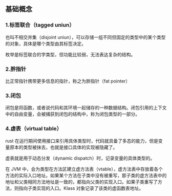 ## 基础概念

### 1.标签联合（tagged uniun）
也叫不相交并集（disjoint uniun），可以存储一组不同但固定的类型中的某个类型的对象，具体是哪个类型由其标签决定。  

枚举是标签联合的字类型，但功能比较弱，无法表达复杂的结构。

### 2.胖指针
比正常指针携带更多信息的指针，称之为胖指针（fat pointer）

### 3.闭包
闭包是将函数，或者说代码和其环境一起储存的一种数据结构。闭包引用的上下文中的自由变量，会被捕获到闭包的结构中，称为闭包类型的一部分。

### 4.虚表（virtual table）
rust 在运行期间使用接口来引用具体类型时，代码就具备了多态的能力，但是变量原本的类型被抹去，也就是接口具体的实现被隐藏了。  

虚表就是用于动态分发（dynamic dispatch）时，记录变量的具体类型的。  

在 JVM 中，会为类型在方法区建立虚方法表（vtable），虚方法表中存放着各个方法的实际入口地址。如果某个方法在子类中没有被重写，那子类的虚方法表中的地址和父类相同方法地址是一致的，都指向父类的实现入口。如果子类重写了方法，则指向子类实现的入口。Klass 对象记录了该类的虚函数表地址。

